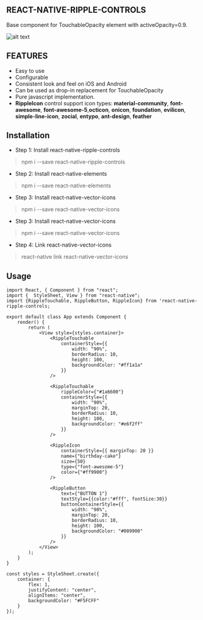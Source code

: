 **REACT-NATIVE-RIPPLE-CONTROLS**
------------
Base component for TouchableOpacity element with activeOpacity=0.9.

![alt text](https://github.com/huytran123/RippleControls/blob/master/Screen%20Recording%202019-01-15%20at%2010.54.57%20PM.gif)

**FEATURES**
------------
* Easy to use
* Configurable
* Consistent look and feel on iOS and Android
* Can be used as drop-in replacement for TouchableOpacity
* Pure javascript implementation.
* **RippleIcon** control support icon types: **material-community**, **font-awesome**, **font-awesome-5**,**octicon**, **onicon**, **foundation**, **evilicon**, **simple-line-icon**, **zocial**, **entypo**, **ant-design**, **feather**

**Installation**
------------
* Step 1: Install react-native-ripple-controls
> npm i --save react-native-ripple-controls

* Step 2: Install react-native-elements
> npm i --save react-native-elements

* Step 3: Install react-native-vector-icons
> npm i --save react-native-vector-icons

* Step 3: Install react-native-vector-icons
> npm i --save react-native-vector-icons

* Step 4: Link react-native-vector-icons
> react-native link react-native-vector-icons

Usage
------------
    import React, { Component } from "react";
    import {  StyleSheet, View } from "react-native";
    import {RippleTouchable, RippleButton, RippleIcon} from 'react-native-ripple-controls;
    
    export default class App extends Component {
        render() {
            return (
                <View style={styles.container}>
                    <RippleTouchable
                        containerStyle={{
                            width: "90%",
                            borderRadius: 10,
                            height: 100,
                            backgroundColor: "#ff1a1a"
                        }}
                    />
    
                    <RippleTouchable
                        rippleColor={"#1a6600"}
                        containerStyle={{
                            width: "90%",
                            marginTop: 20,
                            borderRadius: 10,
                            height: 100,
                            backgroundColor: "#e6f2ff"
                        }}
                    />
    
                    <RippleIcon
                        containerStyle={{ marginTop: 20 }}
                        name={"birthday-cake"}
                        size={50}
                        type={"font-awesome-5"}
                        color={"#ff9900"}
                    />
    
                    <RippleButton
                        text={"BUTTON 1"}
                        textStyle={{color:"#fff", fontSize:30}}
                        buttonContainerStyle={{
                            width: "90%",
                            marginTop: 20,
                            borderRadius: 10,
                            height: 100,
                            backgroundColor: "#009900"
                        }}
                    />
                </View>
            );
        }
    }
    
    const styles = StyleSheet.create({
        container: {
            flex: 1,
            justifyContent: "center",
            alignItems: "center",
            backgroundColor: "#F5FCFF"
        }   
    });
    
